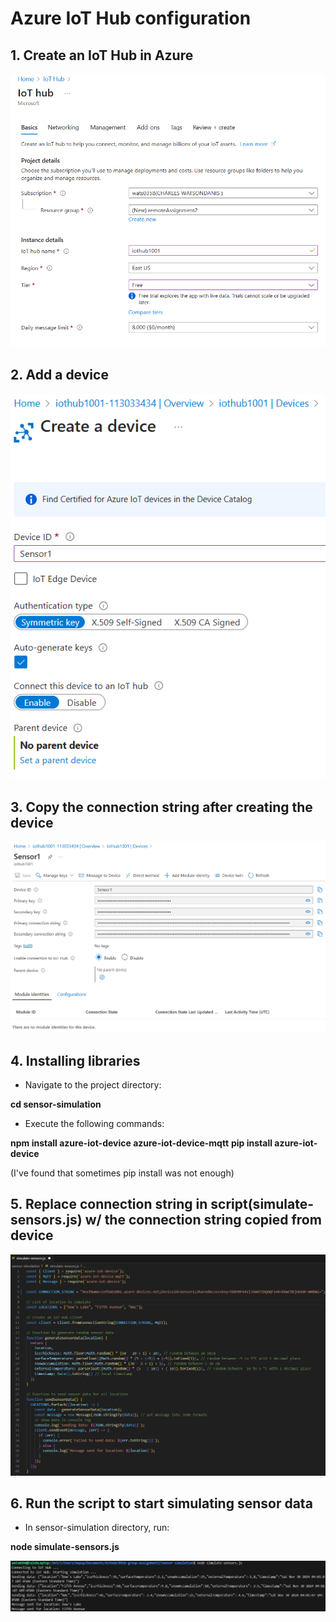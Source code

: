 # Azure IoT Hub configuration

## 1. Create an IoT Hub in Azure

![IoTHub](./IoTHub.png)

## 2. Add a device

![CreateADevice](./CreateADevice.png)

## 3. Copy the connection string after creating the device

![ConnectionString](./ConnectionString.png)

## 4. Installing libraries

- Navigate to the project directory: 

**cd sensor-simulation**

- Execute the following commands:

**npm install azure-iot-device azure-iot-device-mqtt**
**pip install azure-iot-device**

(I've found that sometimes pip install was not enough)

## 5. Replace connection string in script(simulate-sensors.js) w/ the connection string copied from device

![ReplaceConnectionString](./ReplaceConnectionString.png)

## 6. Run the script to start simulating sensor data

- In sensor-simulation directory, run:

**node simulate-sensors.js**

![SimulateSensorsTest](./SimulateSensorsTest.png)
